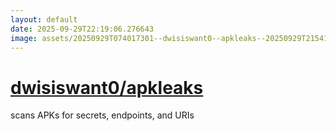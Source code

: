 ```yaml
---
layout: default
date: 2025-09-29T22:19:06.276643
image: assets/20250929T074017301--dwisiswant0--apkleaks--20250929T215417464--cropped.png
---
```


# [dwisiswant0/apkleaks](https://github.com/dwisiswant0/apkleaks)

scans APKs for secrets, endpoints, and URIs
